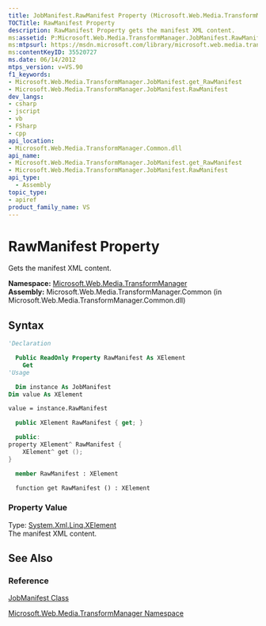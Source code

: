 ```yaml
---
title: JobManifest.RawManifest Property (Microsoft.Web.Media.TransformManager)
TOCTitle: RawManifest Property
description: RawManifest Property gets the manifest XML content.
ms:assetid: P:Microsoft.Web.Media.TransformManager.JobManifest.RawManifest
ms:mtpsurl: https://msdn.microsoft.com/library/microsoft.web.media.transformmanager.jobmanifest.rawmanifest(v=VS.90)
ms:contentKeyID: 35520727
ms.date: 06/14/2012
mtps_version: v=VS.90
f1_keywords:
- Microsoft.Web.Media.TransformManager.JobManifest.get_RawManifest
- Microsoft.Web.Media.TransformManager.JobManifest.RawManifest
dev_langs:
- csharp
- jscript
- vb
- FSharp
- cpp
api_location:
- Microsoft.Web.Media.TransformManager.Common.dll
api_name:
- Microsoft.Web.Media.TransformManager.JobManifest.get_RawManifest
- Microsoft.Web.Media.TransformManager.JobManifest.RawManifest
api_type:
  - Assembly
topic_type:
- apiref
product_family_name: VS
---
```


# RawManifest Property

Gets the manifest XML content.

**Namespace:**  [Microsoft.Web.Media.TransformManager](microsoft-web-media-transformmanager-namespace.md)  
**Assembly:**  Microsoft.Web.Media.TransformManager.Common (in Microsoft.Web.Media.TransformManager.Common.dll)

## Syntax

```vb
'Declaration

  Public ReadOnly Property RawManifest As XElement
    Get
'Usage

  Dim instance As JobManifest
Dim value As XElement

value = instance.RawManifest
```

```csharp
  public XElement RawManifest { get; }
```

```cpp
  public:
property XElement^ RawManifest {
    XElement^ get ();
}
```

``` fsharp
  member RawManifest : XElement
```

```jscript
  function get RawManifest () : XElement
```

### Property Value

Type: [System.Xml.Linq.XElement](https://msdn.microsoft.com/library/bb340098)  
The manifest XML content.  

## See Also

### Reference

[JobManifest Class](jobmanifest-class-microsoft-web-media-transformmanager.md)

[Microsoft.Web.Media.TransformManager Namespace](microsoft-web-media-transformmanager-namespace.md)
